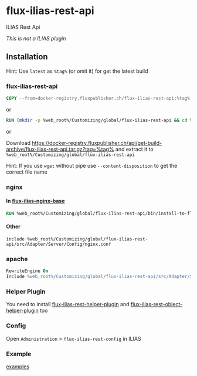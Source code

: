 # flux-ilias-rest-api

ILIAS Rest Api

*This is not a ILIAS plugin*

## Installation

Hint: Use `latest` as `%tag%` (or omit it) for get the latest build

### flux-ilias-rest-api

```dockerfile
COPY --from=docker-registry.fluxpublisher.ch/flux-ilias-rest-api:%tag% /flux-ilias-rest-api %web_root%/Customizing/global/flux-ilias-rest-api
```

or

```dockerfile
RUN (mkdir -p %web_root%/Customizing/global/flux-ilias-rest-api && cd %web_root%/Customizing/global/flux-ilias-rest-api && wget -O - https://docker-registry.fluxpublisher.ch/api/get-build-archive/flux-ilias-rest-api.tar.gz?tag=%tag% | tar -xz --strip-components=1)
```

or

Download https://docker-registry.fluxpublisher.ch/api/get-build-archive/flux-ilias-rest-api.tar.gz?tag=%tag% and extract it to `%web_root%/Customizing/global/flux-ilias-rest-api`

Hint: If you use `wget` without pipe use `--content-disposition` to get the correct file name

### nginx

#### In [flux-ilias-nginx-base](https://github.com/flux-caps/flux-ilias-nginx-base)

```dockerfile
RUN %web_root%/Customizing/global/flux-ilias-rest-api/bin/install-to-flux-ilias-nginx-base.sh
```

#### Other

```nginx
include %web_root%/Customizing/global/flux-ilias-rest-api/src/Adapter/Server/Config/nginx.conf
```

### apache

```apache
RewriteEngine On
Include %web_root%/Customizing/global/flux-ilias-rest-api/src/Adapter/Server/Config/apache.conf
```

### Helper Plugin

You need to install [flux-ilias-rest-helper-plugin](https://github.com/flux-caps/flux-ilias-rest-helper-plugin) and [flux-ilias-rest-object-helper-plugin](https://github.com/flux-caps/flux-ilias-rest-object-helper-plugin) too

### Config

Open `Administration` > `flux-ilias-rest-config` in ILIAS

### Example

[examples](examples)
